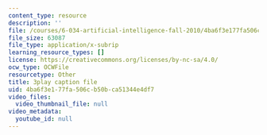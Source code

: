 ```yaml
---
content_type: resource
description: ''
file: /courses/6-034-artificial-intelligence-fall-2010/4ba6f3e177fa506cb50bca51344e4df7_uXt8qF2Zzfo.vtt
file_size: 63087
file_type: application/x-subrip
learning_resource_types: []
license: https://creativecommons.org/licenses/by-nc-sa/4.0/
ocw_type: OCWFile
resourcetype: Other
title: 3play caption file
uid: 4ba6f3e1-77fa-506c-b50b-ca51344e4df7
video_files:
  video_thumbnail_file: null
video_metadata:
  youtube_id: null
---
```

